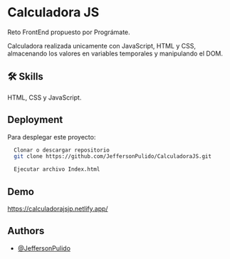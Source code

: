 # Calculadora JS

Reto FrontEnd propuesto por Prográmate.

Calculadora realizada unicamente con JavaScript, HTML y CSS, almacenando los valores en variables temporales y manipulando el DOM.

## 🛠 Skills
HTML, CSS y JavaScript.

## Deployment

Para desplegar este proyecto:

```bash
  Clonar o descargar repositorio
  git clone https://github.com/JeffersonPulido/CalculadoraJS.git
```
```bash
  Ejecutar archivo Index.html
```

## Demo

https://calculadorajsjp.netlify.app/

## Authors

- [@JeffersonPulido](https://www.github.com/JeffersonPulido)
